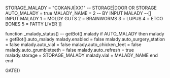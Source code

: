 
STORAGE_MALADY = "COKANJI|XX1" -- STORAGE|DOOR OR STORAGE
AUTO_MALADY    = true
MALADY_NAME = 2 -- BY INPUT MALADY
--[[ INPUT MALADY
    1 = MOLDY GUTS
    2 = BRAINWORMS
    3 = LUPUS
    4 = ETCO BONES
    5 = FATTY LIVER
]]






function _malady_status()
    -- getBot().malady
    if AUTO_MALADY then
        malady = getBot().auto_malady
        malady.enabled = false
        malady.auto_surgery_station = false
        malady.auto_vial = false
        malady.auto_chicken_feet = false
        malady.auto_grumbleteeth = false
        malady.auto_refresh = true
        malady.storage = STORAGE_MALADY
        malady.vial = MALADY_NAME
    end
end

GATE()
